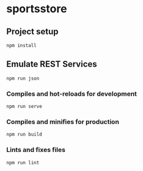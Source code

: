 # sportsstore

## Project setup
```
npm install
```

## Emulate REST Services
```
npm run json
```

### Compiles and hot-reloads for development
```
npm run serve
```

### Compiles and minifies for production
```
npm run build
```

### Lints and fixes files
```
npm run lint
```
